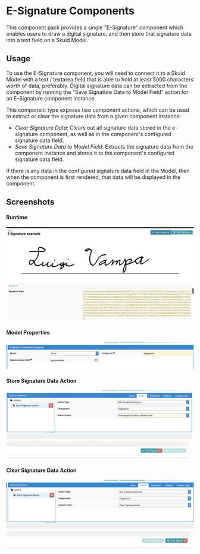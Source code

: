 # E-Signature Components

This component pack provides a single "E-Signature" component which enables users to draw a digital signature, and then store that signature data into a text field on a Skuid Model.

## Usage

To use the E-Signature component, you will need to connect it to a Skuid Model with a text / textarea field that is able to hold at least 5000 characters worth of data, preferably. Digital signature data can be extracted from the component by running the "Save Signature Data to Model Field" action for an E-Signature component instance.

This component type exposes two component actions, which can be used to extract or clear the signature data from a given component instance:

 - *Clear Signature Data*: Clears out all signature data stored in the e-signature component, as well as in the component's configured signature data field.
 - *Save Signature Data to Model Field*: Extracts the signature data from the component instance and stores it to the component's configured signature data field.

If there is any data in the configured signature data field in the Model, then when the component is first rendered, that data will be displayed in the component.

## Screenshots

#### Runtime

![Example Signature](screenshots/esignatureRuntimeExample.png "Example Signature")

#### Model Properties

![Model Properties](screenshots/modelProperties.png "Model Properties")

#### Store Signature Data Action

![Store Signature Data Action](screenshots/storeSignatureDataAction.png "Store Signature Data Action")

#### Clear Signature Data Action

![Clear Signature Data Action](screenshots/clearSignatureDataAction.png "Clear Signature Data Action")
